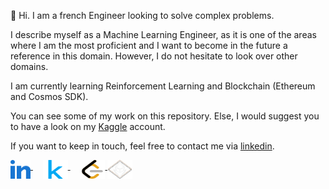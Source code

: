 👋 Hi. I am a french Engineer looking to solve complex problems.

I describe myself as a Machine Learning Engineer, as it is one of the areas where I am the most proficient and I want to become in the future a reference in this domain. However, I do not hesitate to look over other domains. 

I am currently learning Reinforcement Learning and Blockchain (Ethereum and Cosmos SDK). 

You can see some of my work on this repository. Else, I would suggest you to have a look on my [Kaggle](https://www.kaggle.com/rerere) account.

If you want to keep in touch, feel free to contact me via [linkedin](https://fr.linkedin.com/in/regis-graptin/en).


<p align="left">
    <a href="https://fr.linkedin.com/in/regis-graptin/en">
        <img src="./images/linkedin.svg" alt="Linkedin logo" width="32" style="max-width: 100%;" width="40" height="30" align="middle" />
    </a>&nbsp;&nbsp;&nbsp;
    <a href="https://www.kaggle.com/rerere">
        <img src="./images/kaggle.svg" alt="Kaggle logo" style="max-width: 100%;" width="40" height="30" align="middle" />
    </a>&nbsp;&nbsp;&nbsp;
    <a href="https://leetcode.com/rere-rere/">
        <img src="./images/leetcode.svg" alt="Leetcode logo" style="max-width: 100%;" width="40" height="30" align="middle" />
    </a>
    <a href="https://nodeguardians.io/character/76de315f8f00">
        <img src="./images/nodeguardians.svg" alt="Node Guardians logo" style="max-width: 100%;" width="40" height="30" align="middle" />
    </a>
</p>


